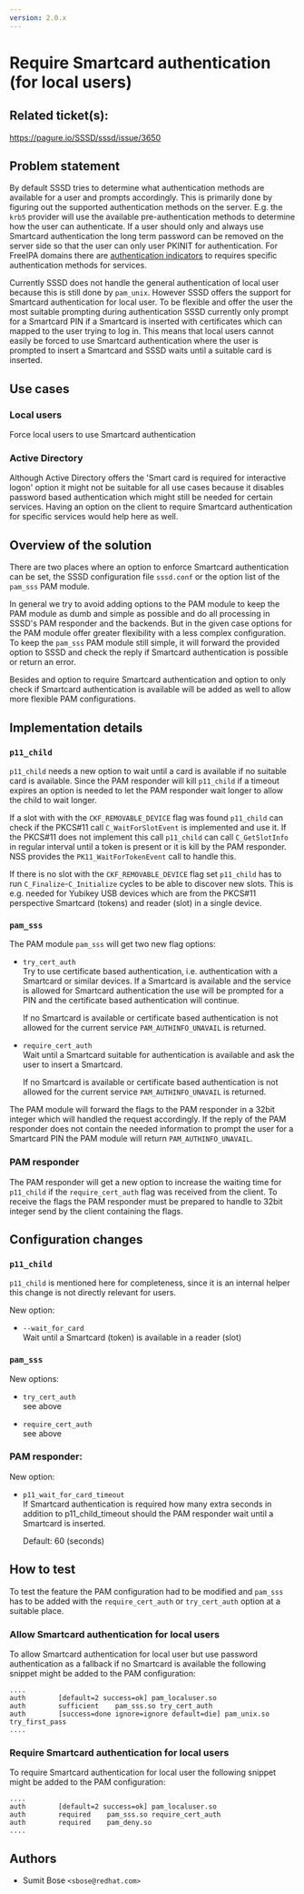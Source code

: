```yaml
---
version: 2.0.x
---
```


# Require Smartcard authentication (for local users)

## Related ticket(s):

<https://pagure.io/SSSD/sssd/issue/3650>

## Problem statement

By default SSSD tries to determine what authentication methods are available for a user and prompts accordingly. This is primarily done by figuring out the supported authentication methods on the server. E.g. the `krb5` provider will use the available pre-authentication methods to determine how the user can authenticate. If a user should only and always use Smartcard authentication the long term password can be removed on the server side so that the user can only user PKINIT for authentication. For FreeIPA domains there are [authentication indicators](https://www.freeipa.org/page/V4/Authentication_Indicators) to requires specific authentication methods for services.

Currently SSSD does not handle the general authentication of local user because this is still done by `pam_unix`. However SSSD offers the support for Smartcard authentication for local user. To be flexible and offer the user the most suitable prompting during authentication SSSD currently only prompt for a Smartcard PIN if a Smartcard is inserted with certificates which can mapped to the user trying to log in. This means that local users cannot easily be forced to use Smartcard authentication where the user is prompted to insert a Smartcard and SSSD waits until a suitable card is inserted.

## Use cases

### Local users

Force local users to use Smartcard authentication

### Active Directory

Although Active Directory offers the 'Smart card is required for interactive logon' option it might not be suitable for all use cases because it disables password based authentication which might still be needed for certain services. Having an option on the client to require Smartcard authentication for specific services would help here as well.

## Overview of the solution

There are two places where an option to enforce Smartcard authentication can be set, the SSSD configuration file `sssd.conf` or the option list of the `pam_sss` PAM module.

In general we try to avoid adding options to the PAM module to keep the PAM module as dumb and simple as possible and do all processing in SSSD's PAM responder and the backends. But in the given case options for the PAM module offer greater flexibility with a less complex configuration. To keep the `pam_sss` PAM module still simple, it will forward the provided option to SSSD and check the reply if Smartcard authentication is possible or return an error.

Besides and option to require Smartcard authentication and option to only check if Smartcard authentication is available will be added as well to allow more flexible PAM configurations.

## Implementation details

### `p11_child`

`p11_child` needs a new option to wait until a card is available if no suitable card is available. Since the PAM responder will kill `p11_child` if a timeout expires an option is needed to let the PAM responder wait longer to allow the child to wait longer.

If a slot with with the `CKF_REMOVABLE_DEVICE` flag was found `p11_child` can check if the PKCS\#11 call `C_WaitForSlotEvent` is implemented and use it. If the PKCS\#11 does not implement this call `p11_child` can call `C_GetSlotInfo` in regular interval until a token is present or it is kill by the PAM responder. NSS provides the `PK11_WaitForTokenEvent` call to handle this.

If there is no slot with the `CKF_REMOVABLE_DEVICE` flag set `p11_child` has to run `C_Finalize`-`C_Initialize` cycles to be able to discover new slots. This is e.g. needed for Yubikey USB devices which are from the PKCS\#11 perspective Smartcard (tokens) and reader (slot) in a single device.

### `pam_sss`

The PAM module `pam_sss` will get two new flag options:

  - `try_cert_auth`  
    Try to use certificate based authentication, i.e. authentication with a Smartcard or similar devices. If a Smartcard is available and the service is allowed for Smartcard authentication the use will be prompted for a PIN and the certificate based authentication will continue.
    
    If no Smartcard is available or certificate based authentication is not allowed for the current service `PAM_AUTHINFO_UNAVAIL` is returned.

  - `require_cert_auth`  
    Wait until a Smartcard suitable for authentication is available and ask the user to insert a Smartcard.
    
    If no Smartcard is available or certificate based authentication is not allowed for the current service `PAM_AUTHINFO_UNAVAIL` is returned.

The PAM module will forward the flags to the PAM responder in a 32bit integer which will handled the request accordingly. If the reply of the PAM responder does not contain the needed information to prompt the user for a Smartcard PIN the PAM module will return `PAM_AUTHINFO_UNAVAIL`.

### PAM responder

The PAM responder will get a new option to increase the waiting time for `p11_child` if the `require_cert_auth` flag was received from the client. To receive the flags the PAM responder must be prepared to handle to 32bit integer send by the client containing the flags.

## Configuration changes

### `p11_child`

`p11_child` is mentioned here for completeness, since it is an internal helper this change is not directly relevant for users.

New option:

  - `--wait_for_card`  
    Wait until a Smartcard (token) is available in a reader (slot)

### `pam_sss`

New options:

  - `try_cert_auth`  
    see above

  - `require_cert_auth`  
    see above

### PAM responder:

New option:

  - `p11_wait_for_card_timeout`  
    If Smartcard authentication is required how many extra seconds in addition to p11_child_timeout should the PAM responder wait until a Smartcard is inserted.
    
    Default: 60 (seconds)

## How to test

To test the feature the PAM configuration had to be modified and `pam_sss` has to be added with the `require_cert_auth` or `try_cert_auth` option at a suitable place.

### Allow Smartcard authentication for local users

To allow Smartcard authentication for local user but use password authentication as a fallback if no Smartcard is available the following snippet might be added to the PAM configuration:

    ....
    auth        [default=2 success=ok] pam_localuser.so
    auth        sufficient    pam_sss.so try_cert_auth
    auth        [success=done ignore=ignore default=die] pam_unix.so try_first_pass
    ....

### Require Smartcard authentication for local users

To require Smartcard authentication for local user the following snippet might be added to the PAM configuration:

    ....
    auth        [default=2 success=ok] pam_localuser.so
    auth        required    pam_sss.so require_cert_auth
    auth        required    pam_deny.so
    ....

## Authors

  - Sumit Bose `<sbose@redhat.com>`

